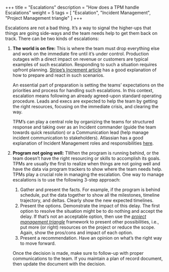+++
title = "Escalations"
description = "How does a TPM handle Escalations"
weight = 5
tags = [ "Escalation", "Incident Management", "Project Management triangle" ]
+++

Escalations are not a bad thing. It’s a way to signal the higher-ups that things are going side-ways and the team needs help to get them back on track. There can be two kinds of escalations:

1.  **The world is on fire:** This is where the team must drop everything else and work on the immediate fire until it’s under control. Production outages with a direct impact on revenue or customers are typical examples of such escalation. Responding to such a situation requires upfront planning. [Stripe’s Increment article](https://increment.com/on-call/when-the-pager-goes-off/) has a good explanation of how to prepare and react in such scenarios.

    An essential part of preparation is setting the teams’ expectations on the
    priorities and process for handling such escalations. In this context,
    escalation means following an already agreed-upon standard operating
    procedure. Leads and execs are expected to help the team by getting the
    right resources, focusing on the immediate crisis, and clearing the way.

    TPM’s can play a central role by organizing the teams for structured response and taking over as an Incident commander (guide the team towards quick resolution) or a Communication lead (help manage incident communication to stakeholders). Atlassian has a good explanation of Incident Management roles and responsibilities [here](https://www.atlassian.com/incident-management/incident-response/roles-responsibilities).

1.  **Program not going well:** TWhen the program is running behind, or the team doesn’t have the right resourcing or skills to accomplish its goals. TPMs are usually the first to realize when things are not going well and have the data via program trackers to show where the team needs help. TPMs play a crucial role in managing the escalation. One way to manage escalations is to use the following 3-step approach:
    1.  Gather and present the facts. For example, if the program is behind schedule, put the data together to show all the milestones, timeline trajectory, and deltas. Clearly show the new expected timelines. 
    2.  Present the options. Demonstrate the impact of this delay. The first
        option to resolve the situation might be to do nothing and accept the
        delay. If that’s not an acceptable option, then use the [*project
        management triangle*](https://en.wikipedia.org/wiki/Project_management_triangle) framework
        to present other possibilities, i.e., put more (or right) resources on
        the project or reduce the scope. Again, show the pros/cons and impact of
        each option. 
    3.  Present a recommendation. Have an opinion on what’s the right way to move forward.

    Once the decision is made, make sure to follow-up with proper communications to the team. If you maintain a plan of record document, then update the document with the decision.
